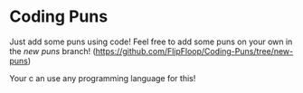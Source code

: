 # Coding Puns
Just add some puns using code! Feel free to add some puns on your own in the _new puns_ branch! (https://github.com/FlipFloop/Coding-Puns/tree/new-puns)

Your c
an use any programming language for this!
